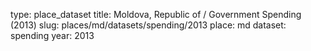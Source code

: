 type: place_dataset
title: Moldova, Republic of / Government Spending (2013)
slug: places/md/datasets/spending/2013
place: md
dataset: spending
year: 2013
